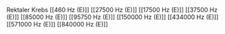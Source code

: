 Rektaler Krebs
[[460 Hz (E)]]
[[27500 Hz (E)]]
[[17500 Hz (E)]]
[[37500 Hz (E)]]
[[85000 Hz (E)]]
[[95750 Hz (E)]]
[[150000 Hz (E)]]
[[434000 Hz (E)]]
[[571000 Hz (E)]]
[[840000 Hz (E)]]